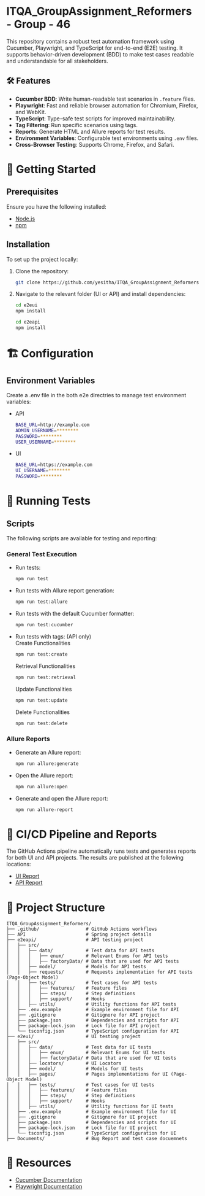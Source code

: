 # ITQA_GroupAssignment_Reformers - Group - 46

This repository contains a robust test automation framework using Cucumber, Playwright, and TypeScript for end-to-end (E2E) testing. It supports behavior-driven development (BDD) to make test cases readable and understandable for all stakeholders.

## 🛠️ Features
- **Cucumber BDD**: Write human-readable test scenarios in `.feature` files.  
- **Playwright**: Fast and reliable browser automation for Chromium, Firefox, and WebKit.  
- **TypeScript**: Type-safe test scripts for improved maintainability.  
- **Tag Filtering**: Run specific scenarios using tags.  
- **Reports**: Generate HTML and Allure reports for test results.  
- **Environment Variables**: Configurable test environments using `.env` files.  
- **Cross-Browser Testing**: Supports Chrome, Firefox, and Safari.  

# 🚀 Getting Started

## Prerequisites

Ensure you have the following installed:

- [Node.js](https://nodejs.org/)
- [npm](https://www.npmjs.com/)

## Installation

To set up the project locally: 

1. Clone the repository:
   ```bash
   git clone https://github.com/yesitha/ITQA_GroupAssignment_Reformers.git
   ```

2. Navigate to the relevant folder (UI or API) and install dependencies:  
   ```bash
   cd e2eui
   npm install
   ```

   ```bash
   cd e2eapi
   npm install
   ```
# 🏗️ Configuration  

## Environment Variables  
Create a .env file in the both e2e directries to manage test environment variables:  
  
- API
  ```bash
  BASE_URL=http://example.com
  ADMIN_USERNAME=********
  PASSWORD=********
  USER_USERNAME=********
  ```
- UI
  ```bash
  BASE_URL=https://example.com
  UI_USERNAME=********
  PASSWORD=********
  ```
  
# 🔨 Running Tests  

## Scripts

The following scripts are available for testing and reporting:

### General Test Execution

- Run tests:
  ```bash
  npm run test
  ```
- Run tests with Allure report generation:
  ```bash
  npm run test:allure
  ```
- Run tests with the default Cucumber formatter:
  ```bash
  npm run test:cucumber
  ```
- Run tests with tags: (API only)    
  Create Functionalities
  ```bash
  npm run test:create
  ```
  Retrieval Functionalities
  ```bash
  npm run test:retrieval
  ```
  Update Functionalities
  ```bash
  npm run test:update
  ```  
  Delete Functionalities
  ```bash
  npm run test:delete
  ```

###  Allure Reports

- Generate an Allure report:
  ```bash
  npm run allure:generate
  ```
- Open the Allure report:
  ```bash
  npm run allure:open
  ```
- Generate and open the Allure report:
  ```bash
  npm run allure-report
  ```

# 🧪 CI/CD Pipeline and Reports

The GitHub Actions pipeline automatically runs tests and generates reports for both UI and API projects. The results are published at the following locations:

- [UI Report](https://yesitha.github.io/ITQA_GroupAssignment_Reformers/ui-report/)
- [API Report](https://yesitha.github.io/ITQA_GroupAssignment_Reformers/api-report/)

# 📂 Project Structure

```
ITQA_GroupAssignment_Reformers/
├── .github/                 # GitHub Actions workflows
├── API                      # Spring project details
├── e2eapi/                  # API testing project
│   ├── src/                 
│   │   ├── data/            # Test data for API tests
│   │   │   ├── enum/        # Relevant Enums for API tests
│   │   │   ├── factoryData/ # Data that are used for API tests
│   │   ├── model/           # Models for API tests
│   │   ├── requests/        # Requests implementation for API tests (Page-Object Model)
│   │   ├── tests/           # Test cases for API tests
│   │   │   ├── features/    # Feature files
│   │   │   ├── steps/       # Step definitions
│   │   │   ├── support/     # Hooks
│   │   ├── utils/           # Utility functions for API tests
│   ├── .env.example         # Example environment file for API
│   ├── .gitignore           # Gitignore for API project
│   ├── package.json         # Dependencies and scripts for API
│   ├── package-lock.json    # Lock file for API project
│   └── tsconfig.json        # TypeScript configuration for API
├── e2eui/                   # UI testing project
│   ├── src/                 
│   │   ├── data/            # Test data for UI tests
│   │   │   ├── enum/        # Relevant Enums for UI tests
│   │   │   ├── factoryData/ # Data that are used for UI tests
│   │   ├── locators/        # UI Locators
│   │   ├── model/           # Models for UI tests
│   │   ├── pages/           # Pages implementations for UI (Page-Object Model)
│   │   ├── tests/           # Test cases for UI tests
│   │   │   ├── features/    # Feature files
│   │   │   ├── steps/       # Step definitions
│   │   │   ├── support/     # Hooks
│   │   ├── utils/           # Utility functions for UI tests
│   ├── .env.example         # Example environment file for UI
│   ├── .gitignore           # Gitignore for UI project
│   ├── package.json         # Dependencies and scripts for UI
│   ├── package-lock.json    # Lock file for UI project
│   └── tsconfig.json        # TypeScript configuration for UI
├── Documents/               # Bug Report and test case docuemnets
```

# 🔗 Resources  
- [Cucumber Documentation](https://cucumber.io/docs/)
- [Playwright Documentation](https://playwright.dev/docs/intro)
